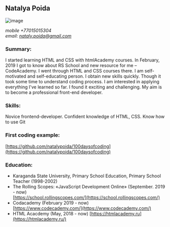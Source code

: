 ## Natalya Poida ##

![image](https://avatars1.githubusercontent.com/u/47753832?s=400&u=f56f237705c128ac04ba7975cfb683df1efab6e8&v=4)

*mobile +77015015304*  
*email: nataly.poida@gmail.com*

### Summary: ### 
I started learning HTML and CSS with htmlAcademy courses. In February, 2019 I got to know about RS School and new resource for me – CodeAcademy. I went through HTML and CSS courses there. 
I am self-motivated and self-educating person. I obtain new skills quickly. Though it took some time to understand coding process.  I am interested in applying everything I've learned so far. I found it exciting and challenging. 
My aim is to become a professional front-end developer.  


### Skills: ### 
Novice frontend-developer. Confident knowledge of HTML, CSS. Know how to use Git

### First coding example: ### 
[https://github.com/natalypoida/100daysofcoding](https://github.com/natalypoida/100daysofcoding)

### Education: ###
- Karaganda State University, Primary School Education, Primary School Teacher (1998-2002)
- The Rolling Scopes: «JavaScript Development Online» (September. 2019 - now)  
 [https://school.rollingscopes.com/](https://school.rollingscopes.com/)
- Codacademy (February 2019 - now)  
 [https://www.codecademy.com/](https://www.codecademy.com/)
 - HTML Acacdemy (May, 2018 - now) 
 [https://htmlacademy.ru](https://htmlacademy.ru/)
